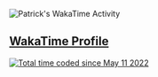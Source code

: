 

<img
  src="https://github.com/patrickrgt/patrickrgt/blob/main/images/stat.svg](https://wakatime.com/share/@patrickrgt/3ce5fed9-0d5d-495a-acde-011792d397da.svg"
  alt="Patrick's WakaTime Activity"
/>
<br>
<h2><a href="https://wakatime.com/@patrickrgt">WakaTime Profile</a></h2>
<a href="https://wakatime.com/@82b99c37-03a0-4aa7-a08a-d8b5772b0dcb"><img src="https://wakatime.com/badge/user/82b99c37-03a0-4aa7-a08a-d8b5772b0dcb.svg" alt="Total time coded since May 11 2022" /></a>
